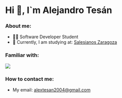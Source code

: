 <h1>Hi 👋, I`m Alejandro Tesán</h1>
<h3>About me:</h3>

- 👨‍💻 Software Developer Student
- 🔭 Currently, I am studying at: [Salesianos Zaragoza](https://zaragoza.salesianos.edu/)

<h3>Familiar with:</h3>

<p align="left">
  <a href="https://skillicons.dev">
    <img src="https://skillicons.dev/icons?i=java,py,cs,dotnet,angular,react,html,css,js,ts,jquery,bootstrap,aws,maven,spring,postman,mysql,sqlite,linux,git,docker,unity,arduino&perline=8" />
  </a>
</p>

<h3>How to contact me:</h3>

- My email: alextesan2004@gmail.com

<!---✨
<h3>certifiaciones:</h3>
[![My Skills](https://skillicons.dev/icons?i=js,html,css,wasm)](https://skillicons.dev)
spring,postman,aws,arduino,
- 📈 Aprendiendo cada día y aspirando a ser un gran informático
- 🌱 Learning: Salesforce
--->
